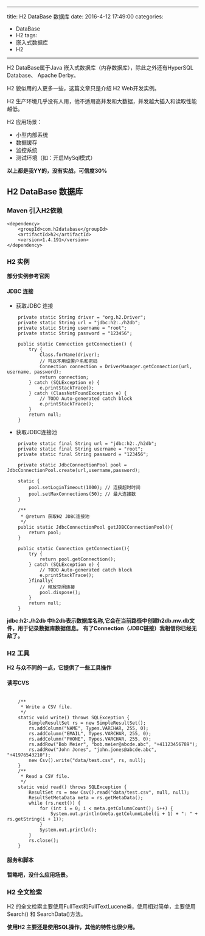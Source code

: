 ﻿----
title: H2 DataBase 数据库
date: 2016-4-12 17:49:00
categories: 
- DataBase
- H2
tags:
- 嵌入式数据库
- H2
----

H2 DataBase属于Java 嵌入式数据库（内存数据库），除此之外还有HyperSQL Database、 Apache Derby。

H2 貌似用的人更多一些，这篇文章只是介绍 H2 Web开发实例。

H2 生产环境几乎没有人用，他不适用高并发和大数据，并发越大插入和读取性能越低。

H2 应用场景：
* 小型内部系统
* 数据缓存
* 监控系统
* 测试环境（如：开启MySql模式）

**以上都是我YY的，没有实战，可信度30%**

## H2 DataBase 数据库

### Maven 引入H2依赖

```
<dependency>
    <groupId>com.h2database</groupId>
    <artifactId>h2</artifactId>
    <version>1.4.191</version>
</dependency>
```
### H2 实例

**部分实例参考官网**

#### JDBC 连接

* 获取JDBC 连接
```
    private static String driver = "org.h2.Driver";
    private static String url = "jdbc:h2:./h2db";
    private static String username = "root";
    private static String password = "123456";

    public static Connection getConnection() {
        try {
            Class.forName(driver);
            // 可以不用设置户名和密码
            Connection connection = DriverManager.getConnection(url, username, password);
            return connection;
        } catch (SQLException e) {
            e.printStackTrace();
        } catch (ClassNotFoundException e) {
            // TODO Auto-generated catch block
            e.printStackTrace();
        }
        return null;
    }  
```

* 获取JDBC连接池

```
    private static final String url = "jdbc:h2:./h2db";
    private static final String username = "root";
    private static final String password = "123456";
    
    private static JdbcConnectionPool pool = JdbcConnectionPool.create(url,username,password);
    
    static {
        pool.setLoginTimeout(1000); // 连接超时时间
        pool.setMaxConnections(50); // 最大连接数
    }
    
    /**
     * @return 获取H2 JDBC连接池
     */
    public static JdbcConnectionPool getJDBCConnectionPool(){  
        return pool;  
    }  
    
    public static Connection getConnection(){
        try {
            return pool.getConnection();
        } catch (SQLException e) {
            // TODO Auto-generated catch block
            e.printStackTrace();
        }finally{
            // 释放空闲连接
            pool.dispose(); 
        }
        return null;
    }
```

**jdbc:h2:./h2db 中h2db表示数据库名称,它会在当前路径中创建h2db.mv.db文件，用于记录数据库数据信息。**
**有了Connection（JDBC链接）我相信你已经无敌了。**

### H2 工具
**H2 与众不同的一点，它提供了一些工具操作**

#### 读写CVS
```

    /**
     * Write a CSV file.
     */
    static void write() throws SQLException {
        SimpleResultSet rs = new SimpleResultSet();
        rs.addColumn("NAME", Types.VARCHAR, 255, 0);
        rs.addColumn("EMAIL", Types.VARCHAR, 255, 0);
        rs.addColumn("PHONE", Types.VARCHAR, 255, 0);
        rs.addRow("Bob Meier", "bob.meier@abcde.abc", "+41123456789");
        rs.addRow("John Jones", "john.jones@abcde.abc", "+41976543210");
        new Csv().write("data/test.csv", rs, null);
    }
    /**
     * Read a CSV file.
     */
    static void read() throws SQLException {
        ResultSet rs = new Csv().read("data/test.csv", null, null);
        ResultSetMetaData meta = rs.getMetaData();
        while (rs.next()) {
            for (int i = 0; i < meta.getColumnCount(); i++) {
                System.out.println(meta.getColumnLabel(i + 1) + ": " + rs.getString(i + 1));
            }
            System.out.println();
        }
        rs.close();
    }  

```
#### 服务和脚本
**暂略吧，没什么应用场景。**

### H2 全文检索
H2 的全文检索主要使用FullText和FullTextLucene类，使用相对简单，主要使用Search() 和 SearchData()方法。

**使用H2 主要还是使用SQL操作，其他的特性也很少用。**


